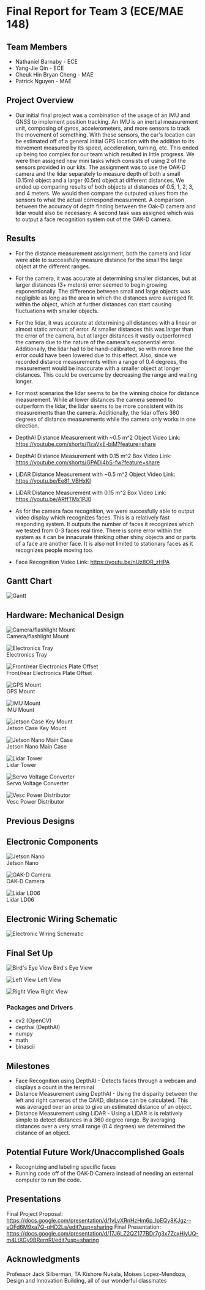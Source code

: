 # Final Report for Team 3 (ECE/MAE 148)

## Team Members
* Nathaniel Barnaby - ECE
* Yang-Jie Qin - ECE
* Cheuk Hin Bryan Cheng - MAE
* Patrick Nguyen - MAE

## Project Overview
* Our initial final project was a combination of the usage of an IMU and GNSS to implement position tracking. An IMU is an inertial measurement unit, composing of gyros, accelerometers, and more sensors to track the movement of something. With these sensors, the car's location can be estimated off of a general initial GPS location with the addition to its movement measured by its speed, acceleration, turning, etc. This ended up being too complex for our team which resulted in little progress. We were then assigned new mini tasks which consists of using 2 of the sensors provided in our kits. The assignment was to use the OAK-D camera and the lidar separately to measure depth of both a small (0.15m) object and a larger (0.5m) object at different distances. We ended up comparing results of both objects at distances of 0.5, 1, 2, 3, and 4 meters. We would then compare the outputed values from the sensors to what the actual correspond measurment. A comparison between the accuracy of depth finding between the Oak-D camera and lidar would also be necesasry. A second task was assigned which was to output a face recognition system out of the OAK-D camera. 

## Results
* For the distance measurement assignment, both the camera and lidar were able to successfully measure distance for the small the large object at the different ranges. 
* For the camera, it was accurate at determining smaller distances, but at larger distances (3+ meters) error seemed to begin growing exponentionally. The difference between small and large objects was negligible as long as the area in which the distances were averaged fit within the object, which at further distances can start causing fluctuations with smaller objects. 
* For the lidar, it was accurate at determining all distances with a linear or almost static amount of error. At smaller distances this was larger than the error of the camera, but at larger distances it vastly outperformed the camera due to the nature of the camera's exponential error. Additionally, the lidar had to be hand-calibrated, so with more time the error could have been lowered due to this effect. Also, since we recorded distance measurements within a range of 0.4 degrees, the measurement would be inaccurate with a smaller object at longer distances. This could be overcame by decreasing the range and waiting longer.
* For most scenarios the lidar seems to be the winning choice for distance measurement. While at lower distances the camera seemed to outperform the lidar, the lidar seems to be more consistent with its measurements than the camera. Additionally, the lidar offers 360 degrees of distance measurements while the camera only works in one direction.

* DepthAI Distance Measurement with ~0.5 m^2 Object Video Link: https://youtube.com/shorts/I1zaVxE-bjM?feature=share
* DepthAI Distance Measurement with 0.15 m^2 Box Video Link: https://youtube.com/shorts/GPADi4bS-fw?feature=share

* LiDAR Distance Measurement with ~0.5 m^2 Object Video Link: https://youtu.be/Ee81_VBHxKI
* LiDAR Distance Measurement with 0.15 m^2 Box Video Link: https://youtu.be/ARffTMx1PJ0

* As for the camera face recognition, we were succesfully able to output video display which recognizes faces. This is a relatively fast responding system. It outputs the number of faces it recognizes which we tested from 0-3 faces real time. There is some error within the system as it can be innacurate thinking other shiny objects and or parts of a face are another face. It is also not limited to stationary faces as it recognizes people moving too. 
* Face Recognition Video Link: https://youtu.be/nUz8OR_zHPA

## Gantt Chart
![Gantt](images/Gantt.png)

## Hardware: Mechanical Design

![Camera/flashlight Mount](images/camera_flashlight_mount.png)\
Camera/flashlight Mount

![Electronics Tray](https://github.com/UCSD-ECEMAE-148/winter-2023-final-project-team-3/blob/main/images/electronics_tray.png)\
Electronics Tray

![Front/rear Electronics Plate Offset](https://github.com/UCSD-ECEMAE-148/winter-2023-final-project-team-3/blob/main/images/front_rear_electronics_plate_offset.png)\
Front/rear Electronics Plate Offset

![GPS Mount](https://github.com/UCSD-ECEMAE-148/winter-2023-final-project-team-3/blob/main/images/gps_mount.png)\
GPS Mount

![IMU Mount](https://github.com/UCSD-ECEMAE-148/winter-2023-final-project-team-3/blob/main/images/imu_mount.png)\
IMU Mount

![Jetson Case Key Mount](https://github.com/UCSD-ECEMAE-148/winter-2023-final-project-team-3/blob/main/images/jetson_case_key_mount.png)\
Jetson Case Key Mount

![Jetson Nano Main Case](https://github.com/UCSD-ECEMAE-148/winter-2023-final-project-team-3/blob/main/images/jetson_nano_main_case.png)\
Jetson Nano Main Case

![Lidar Tower](https://github.com/UCSD-ECEMAE-148/winter-2023-final-project-team-3/blob/main/images/lidar_tower.png)\
Lidar Tower

![Servo Voltage Converter](https://github.com/UCSD-ECEMAE-148/winter-2023-final-project-team-3/blob/main/images/serve_voltage_converter.png)\
Servo Voltage Converter

![Vesc Power Distributor](https://github.com/UCSD-ECEMAE-148/winter-2023-final-project-team-3/blob/main/images/vesc_power_distributor.png)\
Vesc Power Distributor

## Previous Designs


## Electronic Components
![Jetson Nano](https://github.com/UCSD-ECEMAE-148/winter-2023-final-project-team-3/blob/main/images/jetson_nano.jpg)\
Jetson Nano

![OAK-D Camera](https://github.com/UCSD-ECEMAE-148/winter-2023-final-project-team-3/blob/main/images/oak_d_lite_en.png)\
OAK-D Camera

![Lidar LD06](https://github.com/UCSD-ECEMAE-148/winter-2023-final-project-team-3/blob/main/images/Lidar_LD06.jpg)\
Lidar LD06

## Electronic Wiring Schematic
![Electronic Wiring Schematic](https://github.com/UCSD-ECEMAE-148/winter-2023-final-project-team-3/blob/main/images/electronic_schematic.png)

## Final Set Up
![Bird's Eye View](https://github.com/UCSD-ECEMAE-148/winter-2023-final-project-team-3/blob/main/images/birds_eye.jpg)
Bird's Eye View

![Left View](https://github.com/UCSD-ECEMAE-148/winter-2023-final-project-team-3/blob/main/images/left.jpg)
Left View

![Right View](https://github.com/UCSD-ECEMAE-148/winter-2023-final-project-team-3/blob/main/images/right.jpg)
Right View


### Packages and Drivers
* cv2 (OpenCV)
* depthai (DepthAI)
* numpy
* math
* binascii

## Milestones
* Face Recognition using DepthAI - Detects faces through a webcam and displays a count in the terminal
* Distance Measurement using DepthAI - Using the disparity between the left and right cameras of the OAKD, distance can be calculated. This was averaged over an area to give an estimated distance of an object.
* Distance Measurement using LiDAR - Using a LiDAR is is relatively simple to detect distances in a 360 degree range. By averaging distances over a very small range (0.4 degrees) we determined the distance of an object.


## Potential Future Work/Unaccomplished Goals
* Recognizing and labeling specific faces
* Running code off of the OAK-D Camera instead of needing an external computer to run the code.

## Presentations
Final Project Proposal: https://docs.google.com/presentation/d/1vLvXRnHzHm6p_IpEQy8KJgz--vOFd6M9xa7Q-qHD2Ls/edit?usp=sharing
Final Presentation: https://docs.google.com/presentation/d/17J6LZ2QZ177BDr7g3x7ZcxHlyUQ-m4LtXGy9BRernRI/edit?usp=sharing

## Acknowledgments
Professor Jack Silberman, TA Kishore Nukala, Moises Lopez-Mendoza, Design and Innovation Building, all of our wonderful classmates
